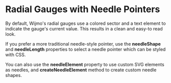 Radial Gauges with Needle Pointers
==================================

By default, Wijmo's radial gauges use a colored sector and a text element to 
indicate the gauge's current value. This results in a clean and easy-to read look.

If you prefer a more traditional needle-style pointer, use the **needleShape** 
and **needleLength** properties to select a needle pointer which can be styled
with CSS.

You can also use the **needleElement** property to use custom SVG elements as
needles, and **createNeedleElement** method to create custom needle shapes.